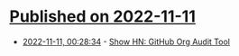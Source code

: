 # [Published on 2022-11-11](index.md)

* [2022-11-11, 00:28:34](https://news.ycombinator.com/item?id=33555783) - [Show HN: GitHub Org Audit Tool](https://github.com/EISMGard/github-audit-tool)
